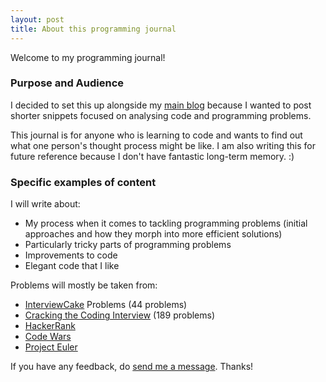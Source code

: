 ```yaml
---
layout: post
title: About this programming journal
---
```


Welcome to my programming journal! 

### Purpose and Audience
I decided to set this up alongside my [main blog](http://www.jessicayung.com) because I wanted to post shorter snippets focused on analysing code and programming problems.

This journal is for anyone who is learning to code and wants to find out what one person's thought process might be like. I am also writing this for future reference because I don't have fantastic long-term memory. :)

### Specific examples of content
I will write about:
- My process when it comes to tackling programming problems (initial approaches and how they morph into more efficient solutions)
- Particularly tricky parts of programming problems
- Improvements to code
- Elegant code that I like

Problems will mostly be taken from:
- [InterviewCake](http://interviewcake.com/) Problems (44 problems)
- [Cracking the Coding Interview](https://www.amazon.co.uk/Cracking-Coding-Interview-6th-Programming/dp/0984782850) (189 problems)
- [HackerRank](https://www.hackerrank.com/)
- [Code Wars](https://www.codewars.com/)
- [Project Euler](https://projecteuler.net/)

If you have any feedback, do [send me a message](http://www.jessicayung.com/#contact). Thanks!
